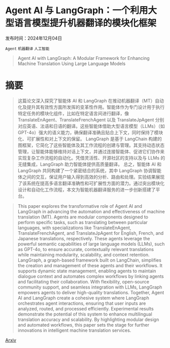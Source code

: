 # Agent AI 与 LangGraph：一个利用大型语言模型提升机器翻译的模块化框架

发布时间：2024年12月04日

`Agent` `机器翻译` `人工智能`

> Agent AI with LangGraph: A Modular Framework for Enhancing Machine Translation Using Large Language Models

# 摘要

> 这篇论文深入探究了智能体 AI 和 LangGraph 在推动机器翻译（MT）自动化及提升其有效性方面所发挥的变革性作用。智能体作为专门设计用于执行特定任务的模块化组件，比如在特定语言间进行翻译，像 TranslateEnAgent、TranslateFrenchAgent 以及 TranslateJpAgent 分别对应英语、法语和日语的翻译。这些智能体借助大型语言模型（LLMs）（如 GPT-4o）强大的语义能力，确保翻译准确且贴合上下文，同时保持了模块化、可扩展性和对上下文的保留。
  LangGraph 是基于 LangChain 构建的图框架，它简化了这些智能体及其工作流程的创建与管理。其支持动态状态管理，让智能体能够维持对话上下文，并通过连接智能体、促进它们协作来实现复杂工作流程的自动化。凭借灵活性、开源社区的支持以及与 LLMs 的无缝集成，LangGraph 助力智能体提供高质量翻译。
  总之，智能体 AI 和 LangGraph 共同构建了一个紧密结合的系统，其中 LangGraph 协调智能体之间的交互，保证用户输入得到高效的分析、路由和处理。实验结果展现了该系统在提高多语言翻译准确性和可扩展性方面的潜力。通过突出模块化设计和自动化工作流程，本文为智能机器翻译服务的进一步创新搭建了平台。

> This paper explores the transformative role of Agent AI and LangGraph in advancing the automation and effectiveness of machine translation (MT). Agents are modular components designed to perform specific tasks, such as translating between particular languages, with specializations like TranslateEnAgent, TranslateFrenchAgent, and TranslateJpAgent for English, French, and Japanese translations, respectively. These agents leverage the powerful semantic capabilities of large language models (LLMs), such as GPT-4o, to ensure accurate, contextually relevant translations while maintaining modularity, scalability, and context retention.
  LangGraph, a graph-based framework built on LangChain, simplifies the creation and management of these agents and their workflows. It supports dynamic state management, enabling agents to maintain dialogue context and automates complex workflows by linking agents and facilitating their collaboration. With flexibility, open-source community support, and seamless integration with LLMs, LangGraph empowers agents to deliver high-quality translations.
  Together, Agent AI and LangGraph create a cohesive system where LangGraph orchestrates agent interactions, ensuring that user inputs are analyzed, routed, and processed efficiently. Experimental results demonstrate the potential of this system to enhance multilingual translation accuracy and scalability. By highlighting modular design and automated workflows, this paper sets the stage for further innovations in intelligent machine translation services.

[Arxiv](https://arxiv.org/abs/2412.03801)